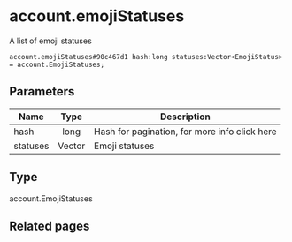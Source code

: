 # account.emojiStatuses
A list of emoji statuses

```
account.emojiStatuses#90c467d1 hash:long statuses:Vector<EmojiStatus> = account.EmojiStatuses;
```

## Parameters
| Name | Type | Description |
| ---- | :----: | ----------- |
| hash | long | Hash for pagination, for more info click here |
| statuses | Vector<EmojiStatus> | Emoji statuses |


## Type
account.EmojiStatuses

## Related pages
